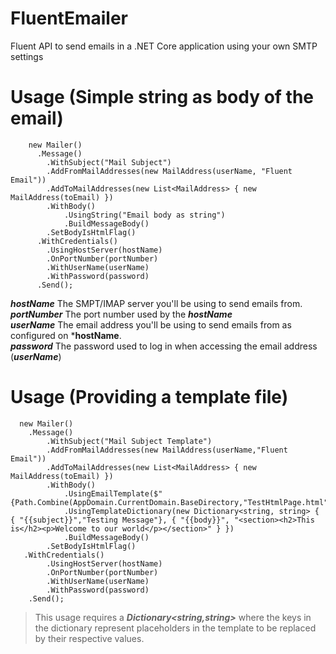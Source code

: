 # FluentEmailer
Fluent API to send emails in a .NET Core application using your own SMTP settings

# Usage (Simple string as body of the email)
        new Mailer()
          .Message()
            .WithSubject("Mail Subject")
            .AddFromMailAddresses(new MailAddress(userName, "Fluent Email"))
            .AddToMailAddresses(new List<MailAddress> { new MailAddress(toEmail) })
            .WithBody()
                .UsingString("Email body as string")
                .BuildMessageBody()
            .SetBodyIsHtmlFlag()
          .WithCredentials()
            .UsingHostServer(hostName)
            .OnPortNumber(portNumber)
            .WithUserName(userName)
            .WithPassword(password)
          .Send();
***hostName*** The SMPT/IMAP server you'll be using to send emails from. <br/>
***portNumber*** The port number used by the ***hostName***<br/>
***userName*** The email address you'll be using to send emails from as configured on ***hostName**. <br/>
***password*** The password used to log in when accessing the email address (***userName***)<br/>

# Usage (Providing a template file)
      new Mailer()
        .Message()
            .WithSubject("Mail Subject Template")
            .AddFromMailAddresses(new MailAddress(userName,"Fluent Email"))
            .AddToMailAddresses(new List<MailAddress> { new MailAddress(toEmail) })
            .WithBody()
                .UsingEmailTemplate($"{Path.Combine(AppDomain.CurrentDomain.BaseDirectory,"TestHtmlPage.html")}")
                .UsingTemplateDictionary(new Dictionary<string, string> { { "{{subject}}","Testing Message"}, { "{{body}}", "<section><h2>This is</h2><p>Welcome to our world</p></section>" } })
                .BuildMessageBody()
            .SetBodyIsHtmlFlag()
       .WithCredentials()
            .UsingHostServer(hostName)
            .OnPortNumber(portNumber)
            .WithUserName(userName)
            .WithPassword(password)
        .Send();
        
 > This usage requires a ***Dictionary<string,string>*** where the keys in the dictionary represent placeholders in the template to be replaced by their respective values.
